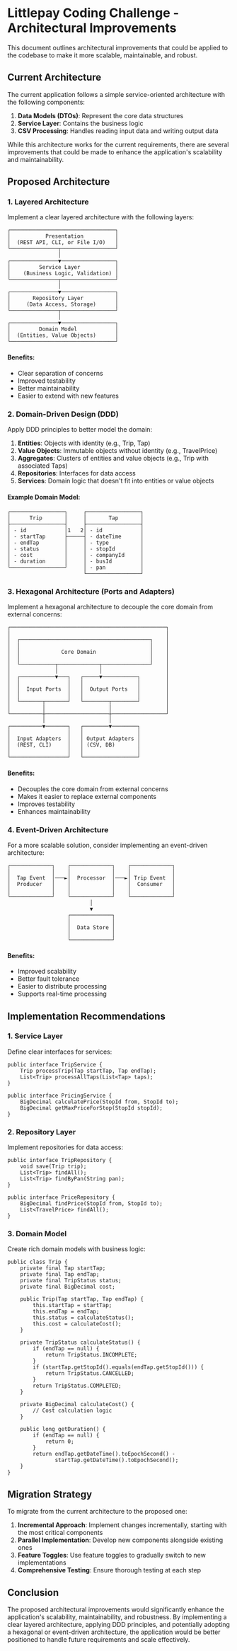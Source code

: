 # Littlepay Coding Challenge - Architectural Improvements

This document outlines architectural improvements that could be applied to the codebase to make it more scalable, maintainable, and robust.

## Current Architecture

The current application follows a simple service-oriented architecture with the following components:

1. **Data Models (DTOs)**: Represent the core data structures
2. **Service Layer**: Contains the business logic
3. **CSV Processing**: Handles reading input data and writing output data

While this architecture works for the current requirements, there are several improvements that could be made to enhance the application's scalability and maintainability.

## Proposed Architecture

### 1. Layered Architecture

Implement a clear layered architecture with the following layers:

```
┌─────────────────────────────────┐
│           Presentation          │
│  (REST API, CLI, or File I/O)   │
└───────────────┬─────────────────┘
                │
┌───────────────▼─────────────────┐
│         Service Layer           │
│    (Business Logic, Validation) │
└───────────────┬─────────────────┘
                │
┌───────────────▼─────────────────┐
│       Repository Layer          │
│     (Data Access, Storage)      │
└───────────────┬─────────────────┘
                │
┌───────────────▼─────────────────┐
│         Domain Model            │
│  (Entities, Value Objects)      │
└─────────────────────────────────┘
```

#### Benefits:
- Clear separation of concerns
- Improved testability
- Better maintainability
- Easier to extend with new features

### 2. Domain-Driven Design (DDD)

Apply DDD principles to better model the domain:

1. **Entities**: Objects with identity (e.g., Trip, Tap)
2. **Value Objects**: Immutable objects without identity (e.g., TravelPrice)
3. **Aggregates**: Clusters of entities and value objects (e.g., Trip with associated Taps)
4. **Repositories**: Interfaces for data access
5. **Services**: Domain logic that doesn't fit into entities or value objects

#### Example Domain Model:

```
┌─────────────────┐     ┌─────────────────┐
│      Trip       │     │       Tap       │
├─────────────────┤     ├─────────────────┤
│ - id            │1   2│ - id            │
│ - startTap      ├─────┤ - dateTime      │
│ - endTap        │     │ - type          │
│ - status        │     │ - stopId        │
│ - cost          │     │ - companyId     │
│ - duration      │     │ - busId         │
└─────────────────┘     │ - pan           │
                        └─────────────────┘
```

### 3. Hexagonal Architecture (Ports and Adapters)

Implement a hexagonal architecture to decouple the core domain from external concerns:

```
┌─────────────────────────────────────────────────┐
│                                                 │
│  ┌─────────────────────────────────────────┐    │
│  │                                         │    │
│  │             Core Domain                 │    │
│  │                                         │    │
│  └───────────┬─────────────┬───────────────┘    │
│              │             │                    │
│  ┌───────────▼───┐   ┌─────▼───────────┐        │
│  │               │   │                 │        │
│  │  Input Ports  │   │  Output Ports   │        │
│  │               │   │                 │        │
│  └───────┬───────┘   └────────┬────────┘        │
│          │                    │                 │
└──────────┼────────────────────┼─────────────────┘
           │                    │
┌──────────▼───────┐   ┌────────▼────────┐
│                  │   │                 │
│  Input Adapters  │   │ Output Adapters │
│  (REST, CLI)     │   │ (CSV, DB)       │
│                  │   │                 │
└──────────────────┘   └─────────────────┘
```

#### Benefits:
- Decouples the core domain from external concerns
- Makes it easier to replace external components
- Improves testability
- Enhances maintainability

### 4. Event-Driven Architecture

For a more scalable solution, consider implementing an event-driven architecture:

```
┌─────────────┐    ┌─────────────┐    ┌─────────────┐
│             │    │             │    │             │
│  Tap Event  │───►│  Processor  │───►│ Trip Event  │
│  Producer   │    │             │    │  Consumer   │
│             │    │             │    │             │
└─────────────┘    └─────────────┘    └─────────────┘
                          │
                          ▼
                   ┌─────────────┐
                   │             │
                   │  Data Store │
                   │             │
                   └─────────────┘
```

#### Benefits:
- Improved scalability
- Better fault tolerance
- Easier to distribute processing
- Supports real-time processing

## Implementation Recommendations

### 1. Service Layer

Define clear interfaces for services:

```
public interface TripService {
    Trip processTrip(Tap startTap, Tap endTap);
    List<Trip> processAllTaps(List<Tap> taps);
}

public interface PricingService {
    BigDecimal calculatePrice(StopId from, StopId to);
    BigDecimal getMaxPriceForStop(StopId stopId);
}
```

### 2. Repository Layer

Implement repositories for data access:

```
public interface TripRepository {
    void save(Trip trip);
    List<Trip> findAll();
    List<Trip> findByPan(String pan);
}

public interface PriceRepository {
    BigDecimal findPrice(StopId from, StopId to);
    List<TravelPrice> findAll();
}
```

### 3. Domain Model

Create rich domain models with business logic:

```
public class Trip {
    private final Tap startTap;
    private final Tap endTap;
    private final TripStatus status;
    private final BigDecimal cost;
    
    public Trip(Tap startTap, Tap endTap) {
        this.startTap = startTap;
        this.endTap = endTap;
        this.status = calculateStatus();
        this.cost = calculateCost();
    }
    
    private TripStatus calculateStatus() {
        if (endTap == null) {
            return TripStatus.INCOMPLETE;
        }
        if (startTap.getStopId().equals(endTap.getStopId())) {
            return TripStatus.CANCELLED;
        }
        return TripStatus.COMPLETED;
    }
    
    private BigDecimal calculateCost() {
        // Cost calculation logic
    }
    
    public long getDuration() {
        if (endTap == null) {
            return 0;
        }
        return endTap.getDateTime().toEpochSecond() - 
               startTap.getDateTime().toEpochSecond();
    }
}
```

## Migration Strategy

To migrate from the current architecture to the proposed one:

1. **Incremental Approach**: Implement changes incrementally, starting with the most critical components
2. **Parallel Implementation**: Develop new components alongside existing ones
3. **Feature Toggles**: Use feature toggles to gradually switch to new implementations
4. **Comprehensive Testing**: Ensure thorough testing at each step

## Conclusion

The proposed architectural improvements would significantly enhance the application's scalability, maintainability, and robustness. By implementing a clear layered architecture, applying DDD principles, and potentially adopting a hexagonal or event-driven architecture, the application would be better positioned to handle future requirements and scale effectively.